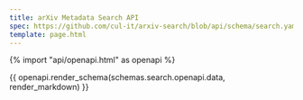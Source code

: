 ```yaml
---
title: arXiv Metadata Search API
spec: https://github.com/cul-it/arxiv-search/blob/api/schema/search.yaml
template: page.html
---
```


{% import "api/openapi.html" as openapi %}

{{ openapi.render_schema(schemas.search.openapi.data, render_markdown) }}
